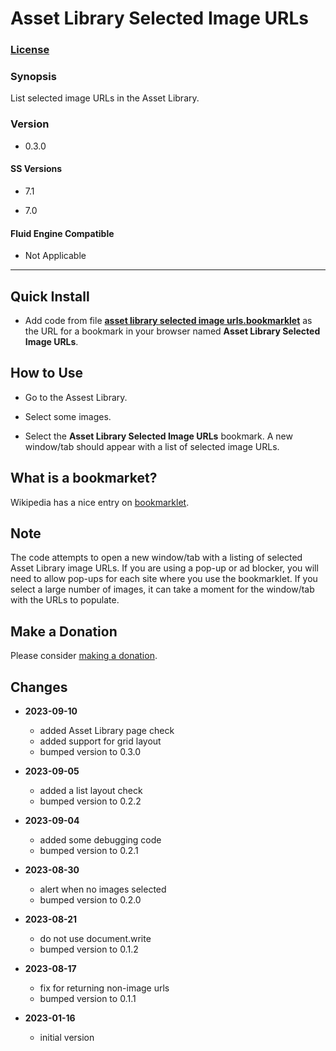 # Asset Library Selected Image URLs

### [License][1]

### Synopsis

List selected image URLs in the Asset Library.

### Version

  * 0.3.0

#### SS Versions

  * 7.1
  
  * 7.0

#### Fluid Engine Compatible

  * Not Applicable

---

## Quick Install

* Add code from file **[asset library selected image urls.bookmarklet][2]** as
  the URL for a bookmark in your browser named **Asset Library Selected Image
  URLs**.

## How to Use

* Go to the Assest Library.

* Select some images.

* Select the **Asset Library Selected Image URLs** bookmark. A new window/tab
  should appear with a list of selected image URLs.

## What is a bookmarket?

Wikipedia has a nice entry on [bookmarklet][3].

## Note

The code attempts to open a new window/tab with a listing of selected Asset
Library image URLs. If you are using a pop-up or ad blocker, you will need to
allow pop-ups for each site where you use the bookmarklet. If you select a large
number of images, it can take a moment for the window/tab with the URLs to
populate.

## Make a Donation

Please consider [making a donation][4].

## Changes

* **2023-09-10**

  * added Asset Library page check
  * added support for grid layout
  * bumped version to 0.3.0
  
* **2023-09-05**

  * added a list layout check
  * bumped version to 0.2.2
  
* **2023-09-04**

  * added some debugging code
  * bumped version to 0.2.1
  
* **2023-08-30**

  * alert when no images selected
  * bumped version to 0.2.0
  
* **2023-08-21**

  * do not use document.write
  * bumped version to 0.1.2
  
* **2023-08-17**

  * fix for returning non-image urls
  * bumped version to 0.1.1
  
* **2023-01-16**

  * initial version

[1]: https://github.com/tomsWebConsulting/twcsl/blob/main/LICENSE.txt#L1
[2]: asset%20library%20selected%20image%20urls.bookmarklet#L1
[3]: https://en.wikipedia.org/wiki/Bookmarklet
[4]: https://github.com/tomsWebConsulting/twcsl#make-a-donation
